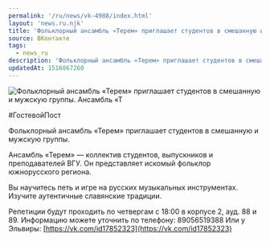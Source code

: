 ```yaml
---
permalink: '/ru/news/vk-4988/index.html'
layout: 'news.ru.njk'
title: 'Фольклорный ансамбль «Терем» приглашает студентов в смешанную и мужскую группы'
source: ВКонтакте
tags:
  - news_ru
description: 'Фольклорный ансамбль «Терем» приглашает студентов в смешанную и мужскую группы'
updatedAt: 1516867260
---
```

![Фольклорный ансамбль «Терем» приглашает студентов в смешанную и мужскую группы. Ансамбль «Т](https://sun9-47.userapi.com/impf/c840537/v840537789/46e8a/ggINJm9I-6o.jpg?size=1280x925&quality=96&sign=ccbcfbc0ac63ff980ec7b5d0f0f32b30&c_uniq_tag=7-AqE965Uozz4Y4Qi8YvSUbnr5wSzVdBzSPRDkzj_Ro&type=album)

#ГостевойПост

Фольклорный ансамбль «Терем» приглашает студентов в смешанную и мужскую группы.

Ансамбль «Терем» — коллектив студентов, выпускников и преподавателей ВГУ. Он представляет искомый фольклор южнорусского региона.

Вы научитесь петь и игре на русских музыкальных инструментах. Изучите аутентичные славянские традиции.

Репетиции будут проходить по четвергам с 18:00 в корпусе 2, ауд. 88 и 89.
Информацию можете уточнить по телефону: 89056519388
Или у Эльвиры: [https://vk.com/id17852323](https://vk.com/id17852323)
